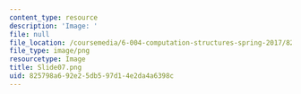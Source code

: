 ```yaml
---
content_type: resource
description: 'Image: '
file: null
file_location: /coursemedia/6-004-computation-structures-spring-2017/825798a692e25db597d14e2da4a6398c_Slide07.png
file_type: image/png
resourcetype: Image
title: Slide07.png
uid: 825798a6-92e2-5db5-97d1-4e2da4a6398c
---
```

